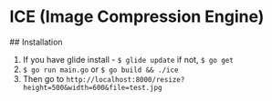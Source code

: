 # ICE (Image Compression Engine)

## Installation

1. If you have glide install - `$ glide update` if not, `$ go get`
2. `$ go run main.go` or `$ go build && ./ice`
3. Then go to `http://localhost:8000/resize?height=500&width=600&file=test.jpg` 